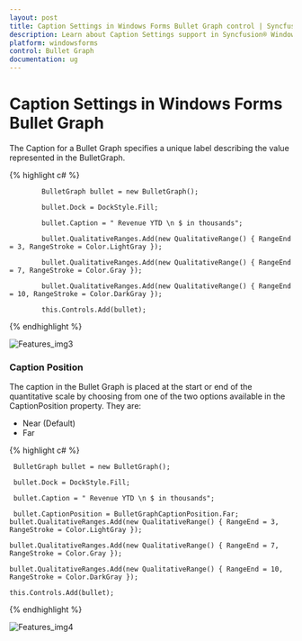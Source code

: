 ```yaml
---
layout: post
title: Caption Settings in Windows Forms Bullet Graph control | Syncfusion®
description: Learn about Caption Settings support in Syncfusion® Windows Forms Bullet Graph control and more details.
platform: windowsforms
control: Bullet Graph
documentation: ug
---
```



# Caption Settings in Windows Forms Bullet Graph

The Caption for a Bullet Graph specifies a unique label describing the value represented in the BulletGraph. 

{% highlight c# %}

			BulletGraph bullet = new BulletGraph();

            bullet.Dock = DockStyle.Fill;

            bullet.Caption = " Revenue YTD \n $ in thousands";

            bullet.QualitativeRanges.Add(new QualitativeRange() { RangeEnd = 3, RangeStroke = Color.LightGray });

            bullet.QualitativeRanges.Add(new QualitativeRange() { RangeEnd = 7, RangeStroke = Color.Gray });

            bullet.QualitativeRanges.Add(new QualitativeRange() { RangeEnd = 10, RangeStroke = Color.DarkGray });                    

            this.Controls.Add(bullet);

{% endhighlight %}

![Features_img3](Features_images/Features_img3.png)

### Caption Position

The caption in the Bullet Graph is placed at the start or end of the quantitative scale by choosing from one of the two options available in the CaptionPosition property. They are:

* Near (Default)
* Far

{% highlight c# %}

     BulletGraph bullet = new BulletGraph();

     bullet.Dock = DockStyle.Fill;

     bullet.Caption = " Revenue YTD \n $ in thousands";

     bullet.CaptionPosition = BulletGraphCaptionPosition.Far;            bullet.QualitativeRanges.Add(new QualitativeRange() { RangeEnd = 3, RangeStroke = Color.LightGray });

    bullet.QualitativeRanges.Add(new QualitativeRange() { RangeEnd = 7, RangeStroke = Color.Gray });

    bullet.QualitativeRanges.Add(new QualitativeRange() { RangeEnd = 10, RangeStroke = Color.DarkGray });                    

    this.Controls.Add(bullet);

{% endhighlight %}

![Features_img4](Features_images/Features_img4.png)
